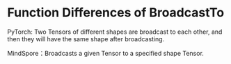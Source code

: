 ﻿# Function Differences of BroadcastTo

PyTorch: Two Tensors of different shapes are broadcast to each other, and then they will have the same shape after broadcasting.

MindSpore：Broadcasts a given Tensor to a specified shape Tensor.
